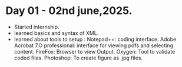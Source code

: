 # Day 01 - 02nd june,2025.

- Started internship.
- learned basics and syntax of XML.
- learned about tools to setup :
  Notepad++: coding interface.
  Adobe Acrobat 7.O professional: interface for viewing pdfs and selecting content.
  FireFox: Browser to view Output.
  Oxygen: Tool to validate coded files.
  Photoshop: To create figure as .jpg files.
